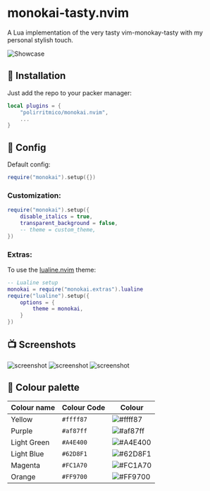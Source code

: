 monokai-tasty.nvim
==================

A Lua implementation of the very tasty vim-monokay-tasty with my personal
stylish touch.


![Showcase](./docs/monokai.png)

## 🔌 Installation

Just add the repo to your packer manager:

```lua
local plugins = {
    "polirritmico/monokai.nvim",
    ...
}

```

## 🐺 Config

Default config:

```lua
require("monokai").setup({})
```

### Customization:

```lua
require("monokai").setup({
    disable_italics = true,
    transparent_background = false,
    -- theme = custom_theme,
})
```
### Extras:

To use the [lualine.nvim](https://github.com/nvim-lualine/lualine.nvim) theme:
```lua
-- Lualine setup
monokai = require("monokai.extras").lualine
require("lualine").setup({
    options = {
        theme = monokai,
    }
})
```

## 📺 Screenshots

![screenshot](./docs/python.png)
![screenshot](./docs/cpp)
![screenshot](./docs/lua)


## 🎨 Colour palette

| Colour name      |Colour Code | Colour
|------------------|------------|------------------------------------------------------------
| Yellow           | `#ffff87`  |![#ffff87](https://place-hold.it/100x40/ffff87/111111?text=+)
| Purple           | `#af87ff`  |![#af87ff](https://place-hold.it/100x40/af87ff/000000?text=+)
| Light Green      | `#A4E400`  |![#A4E400](https://place-hold.it/100x40/A4E400/000000?text=+)
| Light Blue       | `#62D8F1`  |![#62D8F1](https://place-hold.it/100x40/62D8F1/000000?text=+)
| Magenta          | `#FC1A70`  |![#FC1A70](https://place-hold.it/100x40/FC1A70/000000?text=+)
| Orange           | `#FF9700`  |![#FF9700](https://place-hold.it/100x40/FF9700/000000?text=+)

